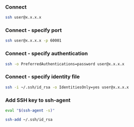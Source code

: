 ### Connect
```bash
ssh user@x.x.x.x
```

### Connect - specify port
```bash
ssh user@x.x.x.x -p 60001
```

### Connect - specify authentication
```bash
ssh -o PreferredAuthentications=password user@x.x.x.x
```

### Connect - specify identity file
```bash
ssh -i ~/.ssh/id_rsa -o IdentitiesOnly=yes user@x.x.x.x
```

### Add SSH key to ssh-agent
```bash
eval "$(ssh-agent -s)"
```

```bash
ssh-add ~/.ssh/id_rsa
```

